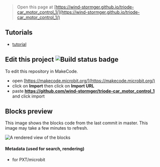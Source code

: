 
> Open this page at [https://wind-stormger.github.io/triode-car_motor_control_1/](https://wind-stormger.github.io/triode-car_motor_control_1/)

## Tutorials

* [tutorial](/tutorial)

## Edit this project ![Build status badge](https://github.com/wind-stormger/triode-car_motor_control_1/workflows/MakeCode/badge.svg)

To edit this repository in MakeCode.

* open [https://makecode.microbit.org/](https://makecode.microbit.org/)
* click on **Import** then click on **Import URL**
* paste **https://github.com/wind-stormger/triode-car_motor_control_1** and click import

## Blocks preview

This image shows the blocks code from the last commit in master.
This image may take a few minutes to refresh.

![A rendered view of the blocks](https://github.com/wind-stormger/triode-car_motor_control_1/raw/master/.github/makecode/blocks.png)

#### Metadata (used for search, rendering)

* for PXT/microbit
<script src="https://makecode.com/gh-pages-embed.js"></script><script>makeCodeRender("{{ site.makecode.home_url }}", "{{ site.github.owner_name }}/{{ site.github.repository_name }}");</script>
